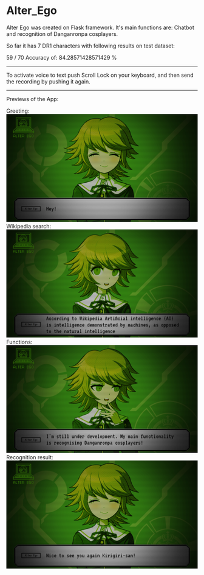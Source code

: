 # Alter_Ego

Alter Ego was created on Flask framework.
It's main functions are: Chatbot and recognition of Danganronpa cosplayers.

So far it has 7 DR1 characters with following results on test dataset:

59 / 70 Accuracy of: 84.28571428571429 %
_________________________________________
To activate voice to text push Scroll Lock on your keyboard, and then send the recording by pushing it again.

_________________________________________
Previews of the App:

Greeting:
![Greeting](previews/Greeting.jpg)
Wikipedia search:
![Wikipedia](previews/Wikipedia.jpg)
Functions:
![Functions](previews/Functions.jpg)
Recognition result:
![Recognition](previews/Recognition.jpg)

